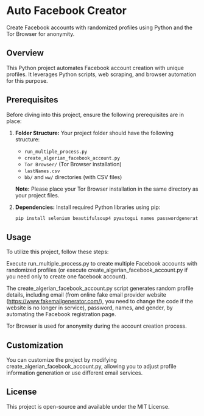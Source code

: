 # Auto Facebook  Creator

Create Facebook accounts with randomized profiles using Python and the Tor Browser for anonymity.

## Overview

This Python project automates Facebook account creation with unique profiles. It leverages Python scripts, web scraping, and browser automation for this purpose.

## Prerequisites

Before diving into this project, ensure the following prerequisites are in place:

1. **Folder Structure:** Your project folder should have the following structure:
   - `run_multiple_process.py`
   - `create_algerian_facebook_account.py`
   - `Tor Browser/` (Tor Browser installation)
   - `lastNames.csv`
   - `bb/` and `ww/` directories (with CSV files)

   **Note:** Please place your Tor Browser installation in the same directory as your project files.

2. **Dependencies:** Install required Python libraries using pip:

   ```bash
   pip install selenium beautifulsoup4 pyautogui names passwordgenerator

## Usage

To utilize this project, follow these steps:

Execute run_multiple_process.py to create multiple Facebook accounts with randomized profiles (or execute create_algerian_facebook_account.py if you need only to create one facebook account).

The create_algerian_facebook_account.py script generates random profile details, including email (from online fake email provider website (https://www.fakemailgenerator.com/), you need to change the code if the website is no longer in service), password, names, and gender, by automating the Facebook registration page.

Tor Browser is used for anonymity during the account creation process.
## Customization
You can customize the project by modifying create_algerian_facebook_account.py, allowing you to adjust profile information generation or use different email services.

## License
This project is open-source and available under the MIT License.


